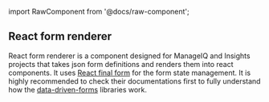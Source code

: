 import RawComponent from '@docs/raw-component';

## React form renderer

React form renderer is a component designed for ManageIQ and
Insights projects that takes json form definitions
and renders them into react components.
It uses [React final form](https://github.com/final-form/react-final-form) for the form state management.
It is highly recommended to check their documentations first to fully understand how
the [data-driven-forms](https://github.com/data-driven-forms/react-forms) libraries work.

<RawComponent source="get-started" />
